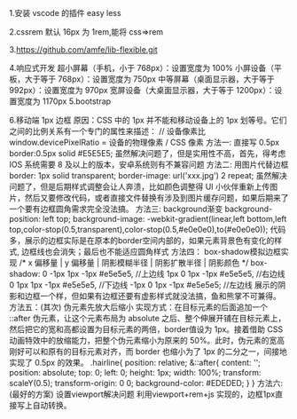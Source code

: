 1.安装 vscode 的插件
easy less

2.cssrem 默认 16px 为 1rem,能将 css=>rem

3.https://github.com/amfe/lib-flexible.git

4.响应式开发
超小屏幕（手机，小于 768px）：设置宽度为 100%
小屏设备（平板，大于等于 768px）：设置宽度为 750px
中等屏幕（桌面显示器，大于等于 992px）：设置宽度为 970px
宽屏设备（大桌面显示器，大于等于 1200px）：设置宽度为 1170px
5.bootstrap

6.移动端 1px 边框
原因：CSS 中的 1px 并不能和移动设备上的 1px 划等号。它们之间的比例关系有一个专门的属性来描述：
// 设备像素比
window.devicePixelRatio = 设备的物理像素 / CSS 像素
方法一: 
       直接写 0.5px
       border:0.5px solid #E5E5E5;
虽然解决问题了，但是实用性不高，首先，得考虑 IOS 系统需要 8 及以上的版本，安卓系统则有不兼容问题
方法二: 
        用图片代替边框
        border: 1px solid transparent;
        border-image: url('xxx.jpg') 2 repeat;
虽然解决问题了，但是后期样式调整会让人奔溃，比如颜色调整得 UI 小伙伴重新上传图片，然后又要修改代码，或者直接文件替换有涉及到图片缓存问题，如果后期来了一个要有边框圆角需求完全没法搞。
方法三:
      background渐变
      background-position: left top;
      background-image: -webkit-gradient(linear,left bottom,left top,color-stop(0.5,transparent),color-stop(0.5,#e0e0e0),to(#e0e0e0));
   代码多，展示的边框实际是在原本的border空间内部的，如果元素背景色有变化的样式, 边框线也会消失；最后也不能适应圆角样式
方法四： 
      box-shadow模拟边框实现
      /* x 偏移量 | y 偏移量 | 阴影模糊半径 | 阴影扩散半径 | 阴影颜色 */
      box-shadow: 0  -1px 1px -1px #e5e5e5,   //上边线
                  1px  0  1px -1px #e5e5e5,   //右边线
                  0  1px  1px -1px #e5e5e5,   //下边线
                  -1px 0  1px -1px #e5e5e5;   //左边线
   展示的阴影和边框一个样，但如果有边框还要有虚影样式就没法搞，鱼和熊掌不可兼得。
方法五：(其次)
      伪元素先放大后缩小
      实现方式：在目标元素的后面追加一个 ::after 伪元素，让这个元素布局为 absolute 之后、整个伸展开铺在目标元素上，然后把它的宽和高都设置为目标元素的两倍，border值设为 1px。接着借助 CSS 动画特效中的放缩能力，把整个伪元素缩小为原来的 50%。此时，伪元素的宽高刚好可以和原有的目标元素对齐，而 border 也缩小为了 1px 的二分之一，间接地实现了 0.5px 的效果。
        .hairline{
          position: relative;
            &::after{
               content: '';
               position: absolute;
               top: 0;
               left: 0;
               height: 1px;
               width: 100%;
               transform: scaleY(0.5);
               transform-origin: 0 0;
               background-color: #EDEDED;
            }
         }
方法六:(最好的方案)
     设置viewport解决问题
     利用viewport+rem+js 实现的，边框1px直接写上自动转换。
     <!DOCTYPE html>
<html lang="en">
    <head>
        <meta charset="UTF-8" />
        <meta http-equiv="X-UA-Compatible" content="IE=edge" />
        <meta name="viewport" id="WebViewport" content="initial-scale=1, maximum-scale=1, minimum-scale=1, user-scalable=no" />
        <title>Document</title>
        <style type="text/css"></style>
    </head>
    <body>
        <script type="text/javascript">
            let viewport = document.querySelector('meta[name=viewport]')
            //下面是根据设备像素设置viewport
            if (window.devicePixelRatio == 1) {
                viewport.setAttribute('content', 'width=device-width,initial-scale=1, maximum-scale=1, minimum-scale=1, user-scalable=no')
            }
            if (window.devicePixelRatio == 2) {
                viewport.setAttribute('content', 'width=device-width,initial-scale=0.5, maximum-scale=0.5, minimum-scale=0.5, user-scalable=no')
            }
            if (window.devicePixelRatio == 3) {
                viewport.setAttribute('content', 'width=device-width,initial-scale=0.3333333333333333, maximum-scale=0.3333333333333333, minimum-scale=0.3333333333333333, user-scalable=no')
            }
            function resize() {
                let width = screen.width > 750 ? '75px' : screen.width / 10 + 'px'
                document.getElementsByTagName('html')[0].style.fontSize = width
            }
            window.onresize = resize
        </script>
    </body>
</html>



                     
      